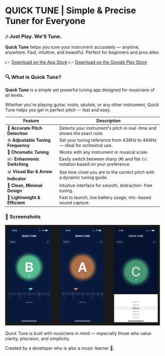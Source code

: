 # QUICK TUNE | Simple & Precise Tuner for Everyone 

### 🎶 Just Play. We'll Tune.

**Quick Tune** helps you tune your instrument accurately — anytime, anywhere. Fast, intuitive, and beautiful. Perfect for beginners and pros alike.

👉 [Download on the App Store](https://apps.apple.com/app/6746946612)
👉 [Download on the Google Play Store](https://play.google.com/store/apps/details?id=com.quick.quick_tune)

### 🔍 What is Quick Tune?

**Quick Tune** is a simple yet powerful tuning app designed for musicians of all levels.

Whether you're playing guitar, violin, ukulele, or any other instrument, Quick Tune helps you get in perfect pitch — fast and easy.

| Feature | Description |
| --- | --- |
| 🎯 **Accurate Pitch Detection** | Detects your instrument's pitch in real-time and shows the exact note. |
| ⚙️ **Adjustable Tuning Frequency**  | Set your tuning reference from 438Hz to 444Hz — ideal for orchestral use. |
| 🎼 **Chromatic Tuning** | Works with any instrument or musical scale. |
| ♯/♭ **Enharmonic Switching** | Easily switch between sharp (#) and flat (♭) notation based on your preference. |
| 📊 **Visual Bar & Arrow Indicator** | See how close you are to the correct pitch with a dynamic tuning guide. |
| 🎨 **Clean, Minimal Design** | Intuitive interface for smooth, distraction-free tuning. |
| 📱 **Lightweight & Efficient** | Fast to launch, low battery usage, mic-based sound capture. |

### 🌈 Screenshots
  
![4](img/4.png)

Quick Tune is built with musicians in mind — especially those who value clarity, precision, and simplicity.

Created by a developer who is also a music learner 🎸.
